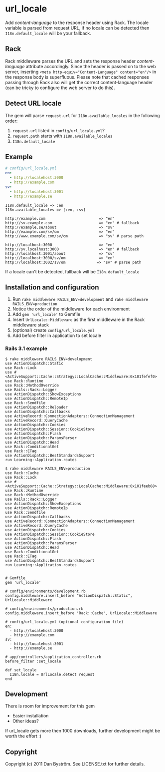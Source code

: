 # url_locale

Add _content-language_ to the response header using Rack. The locale variable is parsed from request URL, if no locale can be detected then `I18n.default_locale` will be your fallback.

## Rack

Rack middleware parses the URL and sets the response header _content-language_ attribute accordingly. Since the header is passed on to the web server, inserting `<meta http-equiv="Content-Language" content="en"/>` in the response body is superfluous. Please note that cached responses passing through Rack also will get the correct content-language header (can be tricky to configure the web server to do this).

## Detect URL locale

The gem will parse `request.url` for `I18n.available_locales` in the following order:

1. `request.url` listed in `config/url_locale.yml`?
2. `request.path` starts with `I18n.available_locales`
3. `I18n.default_locale`


## Example

```yml
# config/url_locale.yml
en:
  - http://localehost:3000
  - http://example.com
sv:
  - http://localehost:3001
  - http://example.se
```
```
I18n.default_locale => :en
I18n.available_locales => [:en, :sv]

http://example.com                        => "en"
http://sv.example.com                     => "en" # fallback
http://example.se/about                   => "sv"
http://example.com/sv/om                  => "en"
http://www.example.com/sv/om              => "sv" # parse path

http://localhost:3000                     => "en"
http://sv.localhost:3000                  => "en" # fallback
http://localhost:3001/about               => "sv"
http://localhost:3000/sv/om               => "en"
http://localhost:3002/sv/om              => "sv" # parse path
```

If a locale can't be detected, fallback will be `I18n.default_locale`

## Installation and configuration

1. Run `rake middleware RAILS_ENV=development` and `rake middleware RAILS_ENV=production`
2. Notice the order of the middleware for each environment
3. Add `gem 'url_locale'` to Gemfile
4. Insert `UrlLocale::Middleware` as the first middleware in the Rack middleware stack
5. (optional) create `config/url_locale.yml`
6. Add before filter in application to set locale

### Rails 3.1 example

    $ rake middleware RAILS_ENV=development
    use ActionDispatch::Static
    use Rack::Lock
    use #<ActiveSupport::Cache::Strategy::LocalCache::Middleware:0x101fefef0>
    use Rack::Runtime
    use Rack::MethodOverride
    use Rails::Rack::Logger
    use ActionDispatch::ShowExceptions
    use ActionDispatch::RemoteIp
    use Rack::Sendfile
    use ActionDispatch::Reloader
    use ActionDispatch::Callbacks
    use ActiveRecord::ConnectionAdapters::ConnectionManagement
    use ActiveRecord::QueryCache
    use ActionDispatch::Cookies
    use ActionDispatch::Session::CookieStore
    use ActionDispatch::Flash
    use ActionDispatch::ParamsParser
    use ActionDispatch::Head
    use Rack::ConditionalGet
    use Rack::ETag
    use ActionDispatch::BestStandardsSupport
    run Learning::Application.routes
    
    $ rake middleware RAILS_ENV=production
    use Rack::Cache
    use Rack::Lock
    use #<ActiveSupport::Cache::Strategy::LocalCache::Middleware:0x101feeb68>
    use Rack::Runtime
    use Rack::MethodOverride
    use Rails::Rack::Logger
    use ActionDispatch::ShowExceptions
    use ActionDispatch::RemoteIp
    use Rack::Sendfile
    use ActionDispatch::Callbacks
    use ActiveRecord::ConnectionAdapters::ConnectionManagement
    use ActiveRecord::QueryCache
    use ActionDispatch::Cookies
    use ActionDispatch::Session::CookieStore
    use ActionDispatch::Flash
    use ActionDispatch::ParamsParser
    use ActionDispatch::Head
    use Rack::ConditionalGet
    use Rack::ETag
    use ActionDispatch::BestStandardsSupport
    run Learning::Application.routes
    

    # Gemfile
    gem 'url_locale'
    
    # config/environments/development.rb
    config.middleware.insert_before "ActionDispatch::Static", UrlLocale::Middleware
    
    # config/environments/production.rb
    config.middleware.insert_before "Rack::Cache", UrlLocale::Middleware
    
    # config/url_locale.yml (optional configuration file)
    en:
      - http://localehost:3000
      - http://example.com
    sv:
      - http://localehost:3001
      - http://example.se
    
    # app/controllers/application_controller.rb
    before_filter :set_locale

    def set_locale
      I18n.locale = UrlLocale.detect request
    end

## Development

There is room for improvement for this gem

- Easier installation
- Other ideas?

If url_locale gets more then 1000 downloads, further development might be worth the effort :)

## Copyright

Copyright (c) 2011 Dan Byström. See LICENSE.txt for
further details.

